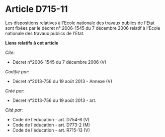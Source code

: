 # Article D715-11

Les dispositions relatives à l'Ecole nationale des travaux publics de l'Etat sont fixées par le décret n° 2006-1545 du 7
décembre 2006 relatif à l'Ecole nationale des travaux publics de l'Etat.

**Liens relatifs à cet article**

_Cite_:

  - Décret n°2006-1545 du 7 décembre 2006 (V)

_Codifié par_:

  - Décret n°2013-756 du 19 août 2013 -  Annexe (V)

_Créé par_:

  - Décret n°2013-756 du 19 août 2013 - art.

_Cité par_:

  - Code de l'éducation - art. D754-6 (V)
  - Code de l'éducation - art. D773-2 (M)
  - Code de l'éducation - art. R715-13 (V)
